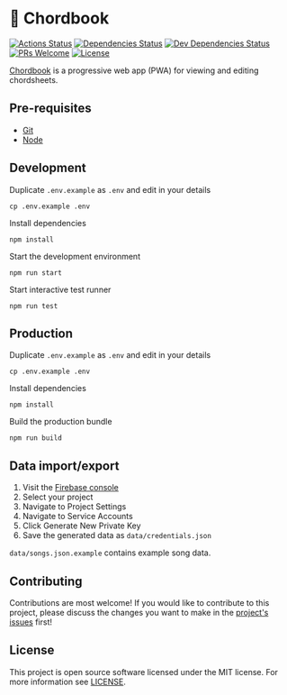 # 🎵 Chordbook

[![Actions Status][actions-status-badge]][actions-status]
[![Dependencies Status][dependencies-status-badge]][dependencies-status]
[![Dev Dependencies Status][devdependencies-status-badge]][devdependencies-status]
[![PRs Welcome][prs-badge]][contributing]
[![License][license-badge]](license)

[Chordbook][chordbook] is a progressive web app (PWA) for viewing and editing chordsheets.

## Pre-requisites

- [Git][git]
- [Node][node]

## Development

Duplicate `.env.example` as `.env` and edit in your details

    cp .env.example .env

Install dependencies

    npm install

Start the development environment

    npm run start

Start interactive test runner

    npm run test

## Production

Duplicate `.env.example` as `.env` and edit in your details

    cp .env.example .env

Install dependencies

    npm install

Build the production bundle

    npm run build

## Data import/export

1. Visit the [Firebase console][firebase]
2. Select your project
3. Navigate to Project Settings
4. Navigate to Service Accounts
5. Click Generate New Private Key
6. Save the generated data as `data/credentials.json`

`data/songs.json.example` contains example song data.

## Contributing

Contributions are most welcome! If you would like to contribute to this project, please discuss the changes you want to make in the [project's issues][issues] first!

## License

This project is open source software licensed under the MIT license. For more information see [LICENSE][license].

[actions-status]: https://github.com/jtiala/chordbook/actions
[actions-status-badge]: https://github.com/jtiala/chordbook/workflows/CI/CD/badge.svg
[dependencies-status]: https://david-dm.org/jtiala/chordbook
[dependencies-status-badge]: https://img.shields.io/david/jtiala/chordbook.svg
[devdependencies-status]: https://david-dm.org/jtiala/chordbook?type=dev
[devdependencies-status-badge]: https://img.shields.io/david/dev/jtiala/chordbook.svg
[contributing]: #contributing
[prs-badge]: https://img.shields.io/badge/prs-welcome-blue.svg
[license]: https://github.com/jtiala/chordbook/blob/master/LICENSE
[license-badge]: https://img.shields.io/badge/license-MIT-blue.svg
[git]: https://git-scm.com/
[node]: https://nodejs.org/
[issues]: https://github.com/jtiala/chordbook/issues
[chordbook]: https://chordbook.jtia.la
[firebase]: https://console.firebase.google.com/
